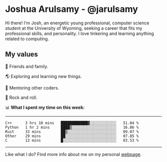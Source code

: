 # Joshua Arulsamy - @jarulsamy

Hi there! I'm Josh, an energetic young professional, computer science student at the University of Wyoming, seeking a career that fits my professional skills, and personality. I love tinkering and learning anything related to computing.

## My values

:yellow_heart: Friends and family.

:earth_americas: Exploring and learning new things.

:book: Mentoring other coders.

:guitar: Rock and roll.

:bar_chart: **What I spent my time on this week:**

------
<!--START_SECTION:waka-->
```text
C++      3 hrs 10 mins   ████████████▓░░░░░░░░░░░░   51.04 % 
Python   1 hr 2 mins     ████▒░░░░░░░░░░░░░░░░░░░░   16.86 % 
Rust     33 mins         ██▒░░░░░░░░░░░░░░░░░░░░░░   09.07 % 
Other    29 mins         ██░░░░░░░░░░░░░░░░░░░░░░░   07.85 % 
C        13 mins         █░░░░░░░░░░░░░░░░░░░░░░░░   03.53 % 
```
<!--END_SECTION:waka-->
------

Like what I do? Find more info about me on my personal [webpage](https://arulsamy.me).
